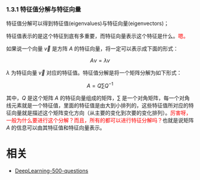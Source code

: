 

### 1.3.1 特征值分解与特征向量

特征值分解可以得到特征值(eigenvalues)与特征向量(eigenvectors)；

特征值表示的是这个特征到底有多重要，而特征向量表示这个特征是什么。<span style="color:red;">嗯。</span>

如果说一个向量 $\vec{v}$ 是方阵 $A$ 的特征向量，将一定可以表示成下面的形式：

$$
A\nu = \lambda \nu
$$

$\lambda$ 为特征向量 $\vec{v}$ 对应的特征值。特征值分解是将一个矩阵分解为如下形式：

$$
A=Q\sum Q^{-1}
$$

其中，$Q$ 是这个矩阵 $A$ 的特征向量组成的矩阵，$\sum$ 是一个对角矩阵，每一个对角线元素就是一个特征值，里面的特征值是由大到小排列的，这些特征值所对应的特征向量就是描述这个矩阵变化方向（从主要的变化到次要的变化排列）。<span style="color:red;">厉害呀，一般为什么要进行这个分解？而且，所有的都可以进行特征分解吗？</span>也就是说矩阵 $A$ 的信息可以由其特征值和特征向量表示。







# 相关

- [DeepLearning-500-questions](https://github.com/scutan90/DeepLearning-500-questions)
